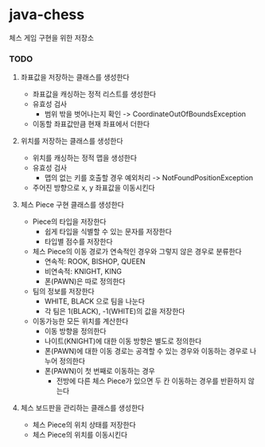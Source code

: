 # java-chess
체스 게임 구현을 위한 저장소

### TODO
1. 좌표값을 저장하는 클래스를 생성한다
    * 좌표값을 캐싱하는 정적 리스트를 생성한다 
    * 유효성 검사
        * 범위 밖을 벗어나는지 확인 -> CoordinateOutOfBoundsException
    * 이동할 좌표값만큼 현재 좌표에서 더한다
    
2. 위치를 저장하는 클래스를 생성한다
    * 위치를 캐싱하는 정적 맵을 생성한다
    * 유효성 검사
        * 맵의 없는 키를 호출할 경우 예외처리 -> NotFoundPositionException
    * 주어진 방향으로 x, y 좌표값을 이동시킨다
    
3. 체스 Piece 구현 클래스를 생성한다
    * Piece의 타입을 저장한다
        * 쉽게 타입을 식별할 수 있는 문자를 저장한다
        * 타입별 점수를 저장한다
    * 체스 Piece의 이동 경로가 연속적인 경우와 그렇지 않은 경우로 분류한다
        * 연속적: ROOK, BISHOP, QUEEN
        * 비연속적: KNIGHT, KING
        * 폰(PAWN)은 따로 정의한다
    * 팀의 정보를 저장한다
        * WHITE, BLACK 으로 팀을 나눈다
        * 각 팀은 1(BLACK), -1(WHITE)의 값을 저장한다
    * 이동가능한 모든 위치를 계산한다
        * 이동 방향을 정의한다
        * 나이트(KNIGHT)에 대한 이동 방향은 별도로 정의한다
        * 폰(PAWN)에 대한 이동 경로는 공격할 수 있는 경우와 이동하는 경우로 나누어 정의한다
        * 폰(PAWN)이 첫 번째로 이동하는 경우
            * 전방에 다른 체스 Piece가 있으면 두 칸 이동하는 경우를 반환하지 않는다
    
4. 체스 보드판을 관리하는 클래스를 생성한다
    * 체스 Piece의 위치 상태를 저장한다
    * 체스 Piece의 위치를 이동시킨다